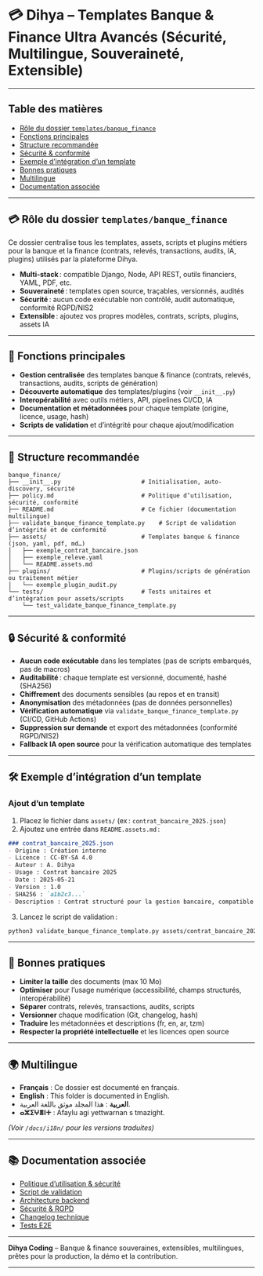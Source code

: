 # 💳 Dihya – Templates Banque & Finance Ultra Avancés (Sécurité, Multilingue, Souveraineté, Extensible)

---

## Table des matières

- [Rôle du dossier `templates/banque_finance`](#rôle-du-dossier-templatesbanque_finance)
- [Fonctions principales](#fonctions-principales)
- [Structure recommandée](#structure-recommandée)
- [Sécurité & conformité](#sécurité--conformité)
- [Exemple d’intégration d’un template](#exemple-dintégration-dun-template)
- [Bonnes pratiques](#bonnes-pratiques)
- [Multilingue](#multilingue)
- [Documentation associée](#documentation-associée)

---

## 💳 Rôle du dossier `templates/banque_finance`

Ce dossier centralise tous les templates, assets, scripts et plugins métiers pour la banque et la finance (contrats, relevés, transactions, audits, IA, plugins) utilisés par la plateforme Dihya.

- **Multi-stack** : compatible Django, Node, API REST, outils financiers, YAML, PDF, etc.
- **Souveraineté** : templates open source, traçables, versionnés, audités
- **Sécurité** : aucun code exécutable non contrôlé, audit automatique, conformité RGPD/NIS2
- **Extensible** : ajoutez vos propres modèles, contrats, scripts, plugins, assets IA

---

## 🧠 Fonctions principales

- **Gestion centralisée** des templates banque & finance (contrats, relevés, transactions, audits, scripts de génération)
- **Découverte automatique** des templates/plugins (voir `__init__.py`)
- **Interopérabilité** avec outils métiers, API, pipelines CI/CD, IA
- **Documentation et métadonnées** pour chaque template (origine, licence, usage, hash)
- **Scripts de validation** et d’intégrité pour chaque ajout/modification

---

## 📁 Structure recommandée

```
banque_finance/
├── __init__.py                       # Initialisation, auto-discovery, sécurité
├── policy.md                         # Politique d’utilisation, sécurité, conformité
├── README.md                         # Ce fichier (documentation multilingue)
├── validate_banque_finance_template.py    # Script de validation d’intégrité et de conformité
├── assets/                           # Templates banque & finance (json, yaml, pdf, md…)
│   ├── exemple_contrat_bancaire.json
│   ├── exemple_releve.yaml
│   └── README.assets.md
├── plugins/                          # Plugins/scripts de génération ou traitement métier
│   └── exemple_plugin_audit.py
└── tests/                            # Tests unitaires et d’intégration pour assets/scripts
    └── test_validate_banque_finance_template.py
```

---

## 🔒 Sécurité & conformité

- **Aucun code exécutable** dans les templates (pas de scripts embarqués, pas de macros)
- **Auditabilité** : chaque template est versionné, documenté, hashé (SHA256)
- **Chiffrement** des documents sensibles (au repos et en transit)
- **Anonymisation** des métadonnées (pas de données personnelles)
- **Vérification automatique** via `validate_banque_finance_template.py` (CI/CD, GitHub Actions)
- **Suppression sur demande** et export des métadonnées (conformité RGPD/NIS2)
- **Fallback IA open source** pour la vérification automatique des templates

---

## 🛠️ Exemple d’intégration d’un template

### Ajout d’un template

1. Placez le fichier dans `assets/` (ex : `contrat_bancaire_2025.json`)
2. Ajoutez une entrée dans `README.assets.md` :

```markdown
### contrat_bancaire_2025.json
- Origine : Création interne
- Licence : CC-BY-SA 4.0
- Auteur : A. Dihya
- Usage : Contrat bancaire 2025
- Date : 2025-05-21
- Version : 1.0
- SHA256 : `a1b2c3...`
- Description : Contrat structuré pour la gestion bancaire, compatible outils financiers et IA.
```

3. Lancez le script de validation :

```bash
python3 validate_banque_finance_template.py assets/contrat_bancaire_2025.json
```

---

## 📝 Bonnes pratiques

- **Limiter la taille** des documents (max 10 Mo)
- **Optimiser** pour l’usage numérique (accessibilité, champs structurés, interopérabilité)
- **Séparer** contrats, relevés, transactions, audits, scripts
- **Versionner** chaque modification (Git, changelog, hash)
- **Traduire** les métadonnées et descriptions (fr, en, ar, tzm)
- **Respecter la propriété intellectuelle** et les licences open source

---

## 🌍 Multilingue

- **Français** : Ce dossier est documenté en français.
- **English** : This folder is documented in English.
- **العربية** : هذا المجلد موثق باللغة العربية.
- **ⴰⵣⵉⵖⴻⵏⵜ** : Afaylu agi yettwarnan s tmazight.

*(Voir `/docs/i18n/` pour les versions traduites)*

---

## 📚 Documentation associée

- [Politique d’utilisation & sécurité](./policy.md)
- [Script de validation](./validate_banque_finance_template.py)
- [Architecture backend](../../../../docs/architecture.md)
- [Sécurité & RGPD](../../../../SECURITY.md)
- [Changelog technique](../../../../TECHNICAL_CHANGELOG.md)
- [Tests E2E](../../../../E2E_TESTS_GUIDE.md)

---

**Dihya Coding** – Banque & finance souveraines, extensibles, multilingues, prêtes pour la production, la démo et la contribution.

---
